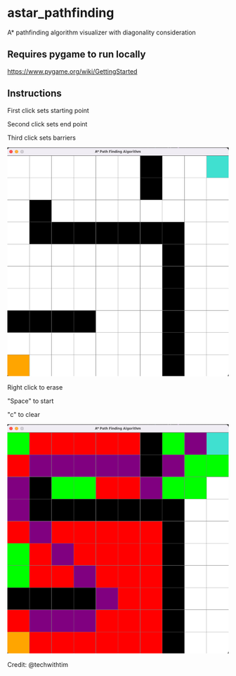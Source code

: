 # astar_pathfinding
A* pathfinding algorithm visualizer with diagonality consideration

## Requires pygame to run locally
https://www.pygame.org/wiki/GettingStarted

## Instructions

First click sets starting point

Second click sets end point

Third click sets barriers

<img src='./assets/readme1.png'>

Right click to erase

"Space" to start

"c" to clear

<img src='./assets/readme2.png'>

Credit:
@techwithtim

